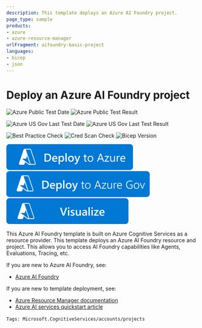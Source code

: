 ```yaml
---
description: This template deploys an Azure AI Foundry project.
page_type: sample
products:
- azure
- azure-resource-manager
urlFragment: aifoundry-basic-project
languages:
- bicep
- json
---
```

# Deploy an Azure AI Foundry project

![Azure Public Test Date](https://azurequickstartsservice.blob.core.windows.net/badges/quickstarts/microsoft.cognitiveservices/aifoundry-basic-project/PublicLastTestDate.svg)
![Azure Public Test Result](https://azurequickstartsservice.blob.core.windows.net/badges/quickstarts/microsoft.cognitiveservices/aifoundry-basic-project/PublicDeployment.svg)

![Azure US Gov Last Test Date](https://azurequickstartsservice.blob.core.windows.net/badges/quickstarts/microsoft.cognitiveservices/aifoundry-basic-project/FairfaxLastTestDate.svg)
![Azure US Gov Last Test Result](https://azurequickstartsservice.blob.core.windows.net/badges/quickstarts/microsoft.cognitiveservices/aifoundry-basic-project/FairfaxDeployment.svg)

![Best Practice Check](https://azurequickstartsservice.blob.core.windows.net/badges/quickstarts/microsoft.cognitiveservices/aifoundry-basic-project/BestPracticeResult.svg)
![Cred Scan Check](https://azurequickstartsservice.blob.core.windows.net/badges/quickstarts/microsoft.cognitiveservices/aifoundry-basic-project/CredScanResult.svg)
![Bicep Version](https://azurequickstartsservice.blob.core.windows.net/badges/quickstarts/microsoft.cognitiveservices/aifoundry-basic-project/BicepVersion.svg)

[![Deploy To Azure](https://raw.githubusercontent.com/Azure/azure-quickstart-templates/master/1-CONTRIBUTION-GUIDE/images/deploytoazure.svg?sanitize=true)](https://portal.azure.com/#create/Microsoft.Template/uri/https%3A%2F%2Fraw.githubusercontent.com%2Fandyaviles121%2Fazure-quickstart-templates%2Faifoundry-basic-projects%2Fquickstarts%2Fmicrosoft.cognitiveservices%2Faifoundry-basic-project%2Fazuredeploy.json)
[![Deploy To Azure US Gov](https://raw.githubusercontent.com/Azure/azure-quickstart-templates/master/1-CONTRIBUTION-GUIDE/images/deploytoazuregov.svg?sanitize=true)](https://portal.azure.us/#create/Microsoft.Template/uri/https%3A%2F%2Fraw.githubusercontent.com%2Fandyaviles121%2Fazure-quickstart-templates%2Faifoundry-basic-projects%2Fquickstarts%2Fmicrosoft.cognitiveservices%2Faifoundry-basic-project%2Fazuredeploy.json)
[![Visualize](https://raw.githubusercontent.com/Azure/azure-quickstart-templates/master/1-CONTRIBUTION-GUIDE/images/visualizebutton.svg?sanitize=true)](http://armviz.io/#/?load=https%3A%2F%2Fraw.githubusercontent.com%2andyaviles121%2Fazure-quickstart-templates%2Faifoundry-basic-projects%2Fquickstarts%2Fmicrosoft.cognitiveservices%2Faifoundry-basic-project%2Fazuredeploy.json)

This Azure AI Foundry template is built on Azure Cognitive Services as a resource provider. This template deploys an Azure AI Foundry resource and project. This allows you to access AI Foundry capabilities like Agents, Evaluations, Tracing, etc.

If you are new to Azure AI Foundry, see:

- [Azure AI Foundry](https://learn.microsoft.com/azure/ai-foundry/)

If you are new to template deployment, see:

- [Azure Resource Manager documentation](https://learn.microsoft.com/azure/azure-resource-manager/)
- [Azure AI services quickstart article](https://learn.microsoft.com/azure/cognitive-services/resource-manager-template)

`Tags: Microsoft.CognitiveServices/accounts/projects`